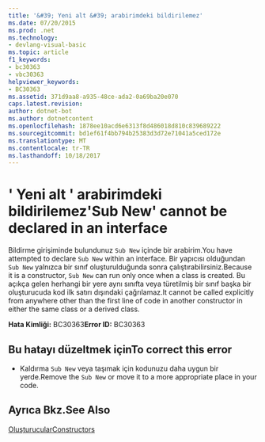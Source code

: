```yaml
---
title: '&#39; Yeni alt &#39; arabirimdeki bildirilemez'
ms.date: 07/20/2015
ms.prod: .net
ms.technology:
- devlang-visual-basic
ms.topic: article
f1_keywords:
- bc30363
- vbc30363
helpviewer_keywords:
- BC30363
ms.assetid: 371d9aa8-a935-48ce-ada2-0a69ba20e070
caps.latest.revision: 
author: dotnet-bot
ms.author: dotnetcontent
ms.openlocfilehash: 1878ee10acd6e6313f8d486018d810c839689222
ms.sourcegitcommit: bd1ef61f4bb794b25383d3d72e71041a5ced172e
ms.translationtype: MT
ms.contentlocale: tr-TR
ms.lasthandoff: 10/18/2017
---
```

# <a name="39sub-new39-cannot-be-declared-in-an-interface"></a><span data-ttu-id="4e207-102">&#39; Yeni alt &#39; arabirimdeki bildirilemez</span><span class="sxs-lookup"><span data-stu-id="4e207-102">&#39;Sub New&#39; cannot be declared in an interface</span></span>
<span data-ttu-id="4e207-103">Bildirme girişiminde bulundunuz `Sub New` içinde bir arabirim.</span><span class="sxs-lookup"><span data-stu-id="4e207-103">You have attempted to declare `Sub New` within an interface.</span></span> <span data-ttu-id="4e207-104">Bir yapıcısı olduğundan `Sub New` yalnızca bir sınıf oluşturulduğunda sonra çalıştırabilirsiniz.</span><span class="sxs-lookup"><span data-stu-id="4e207-104">Because it is a constructor, `Sub New` can run only once when a class is created.</span></span> <span data-ttu-id="4e207-105">Bu açıkça gelen herhangi bir yere aynı sınıfta veya türetilmiş bir sınıf başka bir oluşturucuda kod ilk satırı dışındaki çağrılamaz.</span><span class="sxs-lookup"><span data-stu-id="4e207-105">It cannot be called explicitly from anywhere other than the first line of code in another constructor in either the same class or a derived class.</span></span>  
  
 <span data-ttu-id="4e207-106">**Hata Kimliği:** BC30363</span><span class="sxs-lookup"><span data-stu-id="4e207-106">**Error ID:** BC30363</span></span>  
  
## <a name="to-correct-this-error"></a><span data-ttu-id="4e207-107">Bu hatayı düzeltmek için</span><span class="sxs-lookup"><span data-stu-id="4e207-107">To correct this error</span></span>  
  
-   <span data-ttu-id="4e207-108">Kaldırma `Sub New` veya taşımak için kodunuzu daha uygun bir yerde.</span><span class="sxs-lookup"><span data-stu-id="4e207-108">Remove the `Sub New` or move it to a more appropriate place in your code.</span></span>  
  
## <a name="see-also"></a><span data-ttu-id="4e207-109">Ayrıca Bkz.</span><span class="sxs-lookup"><span data-stu-id="4e207-109">See Also</span></span>  
 [<span data-ttu-id="4e207-110">Oluşturucular</span><span class="sxs-lookup"><span data-stu-id="4e207-110">Constructors</span></span>](~/docs/visual-basic/programming-guide/concepts/object-oriented-programming.md#constructors)
